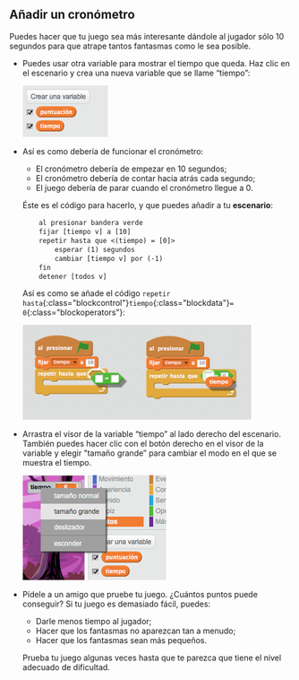 ## Añadir un cronómetro

Puedes hacer que tu juego sea más interesante dándole al jugador sólo 10 segundos para que atrape tantos fantasmas como le sea posible.

+ Puedes usar otra variable para mostrar el tiempo que queda. Haz clic en el escenario y crea una nueva variable que se llame “tiempo”:

	![screenshot](images/ghost-time.png)

+ Así es como debería de funcionar el cronómetro:

	+ El cronómetro debería de empezar en 10 segundos;
	+ El cronómetro debería de contar hacia atrás cada segundo;
	+ El juego debería de parar cuando el cronómetro llegue a 0.

	Éste es el código para hacerlo, y que puedes añadir a tu __escenario__:

	```blocks
		al presionar bandera verde
		fijar [tiempo v] a [10]
		repetir hasta que <(tiempo) = [0]>
			esperar (1) segundos
			cambiar [tiempo v] por (-1)
		fin
		detener [todos v]
	```

	Así es como se añade el código `repetir hasta`{:class="blockcontrol"}`tiempo`{:class="blockdata"}`= 0`{:class="blockoperators"}:

	![screenshot](images/ghost-timer-help.png)

+ Arrastra el visor de la variable “tiempo” al lado derecho del escenario. También puedes hacer clic con el botón derecho en el visor de la variable y elegir "tamaño grande” para cambiar el modo en el que se muestra el tiempo.

	![screenshot](images/ghost-readout.png)

+ Pídele a un amigo que pruebe tu juego. ¿Cuántos puntos puede conseguir? Si tu juego es demasiado fácil, puedes:

	+ Darle menos tiempo al jugador;
	+ Hacer que los fantasmas no aparezcan tan a menudo;
	+ Hacer que los fantasmas sean más pequeños.

	Prueba tu juego algunas veces hasta que te parezca que tiene el nivel adecuado de dificultad.
